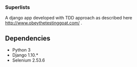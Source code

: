 ### Superlists
A django app developed with TDD approach as described here http://www.obeythetestinggoat.com/ .

## Dependencies

- Python 3
- Django 1.10.*
- Selenium 2.53.6
